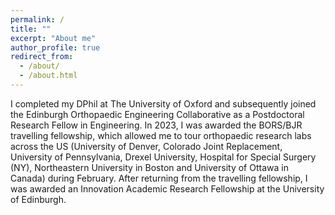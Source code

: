 ```yaml
---
permalink: /
title: ""
excerpt: "About me"
author_profile: true
redirect_from: 
  - /about/
  - /about.html
---
```

I completed my DPhil at The University of Oxford and subsequently joined the Edinburgh Orthopaedic Engineering Collaborative as a Postdoctoral Research Fellow in Engineering. In 2023, I was awarded the BORS/BJR travelling fellowship, which allowed me to tour orthopaedic research labs across the US (University of Denver, Colorado Joint Replacement, University of Pennsylvania, Drexel University, Hospital for Special Surgery (NY), Northeastern University in Boston and University of Ottawa in Canada) during February. After returning from the travelling fellowship, I was awarded an Innovation Academic Research Fellowship at the University of Edinburgh.
